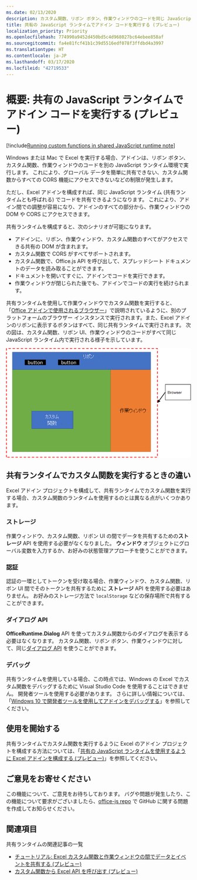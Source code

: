 ```yaml
---
ms.date: 02/13/2020
description: カスタム関数、リボン ボタン、作業ウィンドウのコードを同じ JavaScript ランタイムで実行して、さまざまなアドインでシナリオを調整する方法について説明します。
title: 共有の JavaScript ランタイムでアドイン コードを実行する (プレビュー)
localization_priority: Priority
ms.openlocfilehash: 774990a9452d450bd5c4d968027bc64ebee858af
ms.sourcegitcommit: fa4e81fcf41b1c39d5516edf078f3ffdbd4a3997
ms.translationtype: HT
ms.contentlocale: ja-JP
ms.lasthandoff: 03/17/2020
ms.locfileid: "42719533"
---
```

# <a name="overview-run-your-add-in-code-in-a-shared-javascript-runtime-preview"></a>概要: 共有の JavaScript ランタイムでアドイン コードを実行する (プレビュー)

[!include[Running custom functions in shared JavaScript runtime note](../includes/excel-shared-runtime-preview-note.md)]

Windows または Mac で Excel を実行する場合、アドインは、リボン ボタン、カスタム関数、作業ウィンドウのコードを別の JavaScript ランタイム環境で実行します。 これにより、グローバル データを簡単に共有できない、カスタム関数からすべての CORS 機能にアクセスできないなどの制限が発生します。

ただし、Excel アドインを構成すれば、同じ JavaScript ランタイム (共有ランタイムとも呼ばれる) でコードを共有できるようになります。 これにより、アドイン間での調整が容易になり、アドインのすべての部分から、作業ウィンドウの DOM や CORS にアクセスできます。

共有ランタイムを構成すると、次のシナリオが可能になります。

- アドインに、リボン、作業ウィンドウ、カスタム関数のすべてがアクセスできる共有の DOM が含まれます。
- カスタム関数で CORS がすべてサポートされます。
- カスタム関数で、Office.js API を呼び出して、スプレッドシート ドキュメントのデータを読み取ることができます。
- ドキュメントを開いてすぐに、アドインでコードを実行できます。
- 作業ウィンドウが閉じられた後でも、アドインでコードの実行を続けられます。

共有ランタイムを使用して作業ウィンドウでカスタム関数を実行すると、「[Office アドインで使用されるブラウザー](../concepts/browsers-used-by-office-web-add-ins.md)」で説明されているように、別のプラットフォームのブラウザー インスタンスで実行されます。また、Excel アドインのリボンに表示するボタンはすべて、同じ共有ランタイムで実行されます。 次の図は、カスタム関数、リボン UI、作業ウィンドウのコードがすべて同じ JavaScript ランタイム内で実行される様子を示しています。

![Excel でカスタム関数をリボン ボタンと作業ウィンドウと一緒に共有ランタイムで実行](../images/custom-functions-in-browser-runtime.png)

## <a name="differences-when-running-custom-functions-in-a-shared-runtime"></a>共有ランタイムでカスタム関数を実行するときの違い

Excel アドイン プロジェクトを構成して、共有ランタイムでカスタム関数を実行する場合、カスタム関数のランタイムを使用するのとは異なる点がいくつかあります。

### <a name="storage"></a>ストレージ

作業ウィンドウ、カスタム関数、リボン UI の間でデータを共有するための**ストレージ** API を使用する必要がなくなりました。 **ウィンドウ** オブジェクトにグローバル変数を入力するか、お好みの状態管理アプローチを使うことができます。

### <a name="authentication"></a>認証

認証の一環としてトークンを受け取る場合、作業ウィンドウ、カスタム関数、リボン UI 間でそのトークンを共有するために **ストレージ** API を使用する必要はありません。 お好みのストレージ方法で `localStorage` などの保存場所で共有することができます。

### <a name="dialog-api"></a>ダイアログ API

**OfficeRuntime.Dialog** API を使ってカスタム関数からのダイアログを表示する必要はなくなります。 カスタム関数、リボン ボタン、作業ウィンドウに対して、同じ[ダイアログ API](../develop/dialog-api-in-office-add-ins.md) を使うことができます。

### <a name="debugging"></a>デバッグ

共有ランタイムを使用している場合、この時点では、Windows の Excel でカスタム関数をデバッグするために Visual Studio Code を使用することはできません。 開発者ツールを使用する必要があります。 さらに詳しい情報については、「[Windows 10 で開発者ツールを使用してアドインをデバッグする](../testing/debug-add-ins-using-f12-developer-tools-on-windows-10.md)」を参照してください。

## <a name="get-started"></a>使用を開始する

共有ランタイムでカスタム関数を実行するように Excel のアドイン プロジェクトを構成する方法については、「[共有の JavaScript ランタイムを使用するように Excel アドインを構成する (プレビュー)](configure-your-add-in-to-use-a-shared-runtime.md)」を参照してください。

## <a name="give-us-feedback"></a>ご意見をお寄せください

この機能について、ご意見をお待ちしております。 バグや問題が発生したり、この機能について要求がございましたら、[office-js repo](https://github.com/OfficeDev/office-js) で GitHub に関する問題を作成してお知らせください。

## <a name="see-also"></a>関連項目

共有ランタイムの関連記事の一覧
- [チュートリアル: Excel カスタム関数と作業ウィンドウの間でデータとイベントを共有する (プレビュー)](../tutorials/share-data-and-events-between-custom-functions-and-the-task-pane-tutorial.md)
- [カスタム関数から Excel API を呼び出す (プレビュー)](call-excel-apis-from-custom-function.md)
